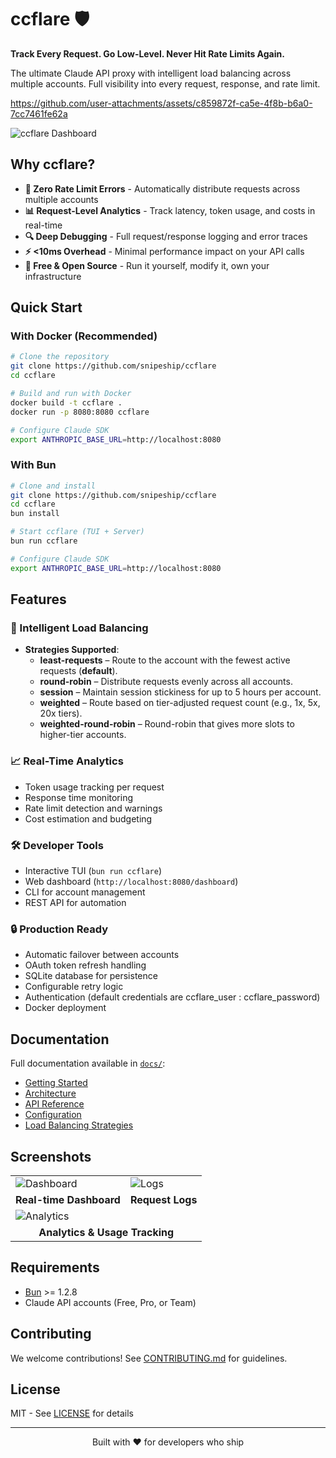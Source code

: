 # ccflare 🛡️

**Track Every Request. Go Low-Level. Never Hit Rate Limits Again.**

The ultimate Claude API proxy with intelligent load balancing across multiple accounts. Full visibility into every request, response, and rate limit.


https://github.com/user-attachments/assets/c859872f-ca5e-4f8b-b6a0-7cc7461fe62a


![ccflare Dashboard](apps/lander/src/screenshot-dashboard.png)

## Why ccflare?

- **🚀 Zero Rate Limit Errors** - Automatically distribute requests across multiple accounts
- **📊 Request-Level Analytics** - Track latency, token usage, and costs in real-time  
- **🔍 Deep Debugging** - Full request/response logging and error traces
- **⚡ <10ms Overhead** - Minimal performance impact on your API calls
- **💸 Free & Open Source** - Run it yourself, modify it, own your infrastructure

## Quick Start

### With Docker (Recommended)

```bash
# Clone the repository
git clone https://github.com/snipeship/ccflare
cd ccflare

# Build and run with Docker
docker build -t ccflare .
docker run -p 8080:8080 ccflare

# Configure Claude SDK
export ANTHROPIC_BASE_URL=http://localhost:8080
```

### With Bun

```bash
# Clone and install
git clone https://github.com/snipeship/ccflare
cd ccflare
bun install

# Start ccflare (TUI + Server)
bun run ccflare

# Configure Claude SDK
export ANTHROPIC_BASE_URL=http://localhost:8080
```

## Features

### 🎯 Intelligent Load Balancing
- **Strategies Supported**:
  - **least-requests** – Route to the account with the fewest active requests (**default**).
  - **round-robin** – Distribute requests evenly across all accounts.
  - **session** – Maintain session stickiness for up to 5 hours per account.
  - **weighted** – Route based on tier-adjusted request count (e.g., 1x, 5x, 20x tiers).
  - **weighted-round-robin** – Round-robin that gives more slots to higher-tier accounts.

### 📈 Real-Time Analytics
- Token usage tracking per request
- Response time monitoring
- Rate limit detection and warnings
- Cost estimation and budgeting

### 🛠️ Developer Tools
- Interactive TUI (`bun run ccflare`)
- Web dashboard (`http://localhost:8080/dashboard`)
- CLI for account management
- REST API for automation

### 🔒 Production Ready
- Automatic failover between accounts
- OAuth token refresh handling
- SQLite database for persistence
- Configurable retry logic
- Authentication (default credentials are ccflare_user : ccflare_password)
- Docker deployment

## Documentation

Full documentation available in [`docs/`](docs/):
- [Getting Started](docs/index.md)
- [Architecture](docs/architecture.md) 
- [API Reference](docs/api-http.md)
- [Configuration](docs/configuration.md)
- [Load Balancing Strategies](docs/load-balancing.md)

## Screenshots

<table>
  <tr>
    <td><img src="apps/lander/src/screenshot-dashboard.png" alt="Dashboard"/></td>
    <td><img src="apps/lander/src/screenshot-logs.png" alt="Logs"/></td>
  </tr>
  <tr>
    <td align="center"><b>Real-time Dashboard</b></td>
    <td align="center"><b>Request Logs</b></td>
  </tr>
  <tr>
    <td colspan="2"><img src="apps/lander/src/screenshot-analytics.png" alt="Analytics"/></td>
  </tr>
  <tr>
    <td colspan="2" align="center"><b>Analytics & Usage Tracking</b></td>
  </tr>
</table>

## Requirements

- [Bun](https://bun.sh) >= 1.2.8
- Claude API accounts (Free, Pro, or Team)

## Contributing

We welcome contributions! See [CONTRIBUTING.md](docs/contributing.md) for guidelines.

## License

MIT - See [LICENSE](LICENSE) for details

---

<p align="center">
  Built with ❤️ for developers who ship
</p>